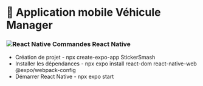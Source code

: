 <h1>🚗 Application mobile Véhicule Manager</h1>

### ![React Native](https://img.shields.io/badge/react_native-%2320232a.svg?style=for-the-badge&logo=react&logoColor=%2361DAFB) Commandes React Native

- Création de projet - npx create-expo-app StickerSmash
- Installer les dépendances - npx expo install react-dom react-native-web @expo/webpack-config
- Démarrer React Native - npx expo start
